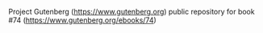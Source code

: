 Project Gutenberg (https://www.gutenberg.org) public repository for
book #74 (https://www.gutenberg.org/ebooks/74)

